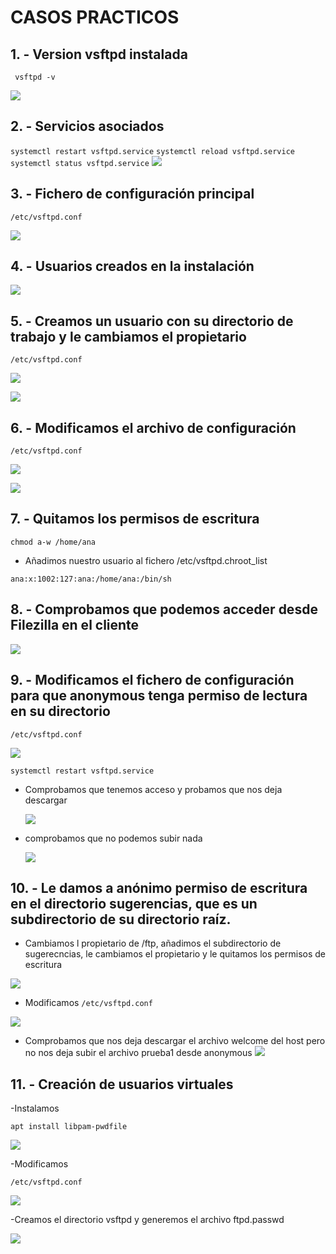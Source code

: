# CASOS PRACTICOS

## 1. - Version vsftpd instalada

  ` vsftpd -v`
  
   ![](https://github.com/anasalasro/Vsftpd/blob/main/Vsftpd/versionvsftpd.png)


## 2. - Servicios asociados

   ` systemctl restart vsftpd.service `
   ` systemctl reload vsftpd.service `
   ` systemctl status vsftpd.service `
   ![](https://github.com/anasalasro/Vsftpd/blob/main/Vsftpd/instalacionvsftpd.png)
    
## 3. - Fichero de configuración principal

 ` /etc/vsftpd.conf `
 
   ![](https://github.com/anasalasro/Vsftpd/blob/main/Vsftpd/archivoconf.png)

## 4. - Usuarios creados en la instalación
 
   ![](https://github.com/anasalasro/Vsftpd/blob/main/Vsftpd/a%C3%B1adeusuariosalcrear.png)
  
## 5. - Creamos un usuario con su directorio de trabajo y le cambiamos el propietario

 ` /etc/vsftpd.conf `
 
   ![](https://github.com/anasalasro/Vsftpd/blob/main/Vsftpd/creardirectorioyusuarioana.png)
   
   ![](https://github.com/anasalasro/Vsftpd/blob/main/Vsftpd/cambiamoselgrupo.png)
   
## 6. - Modificamos el archivo de configuración

 ` /etc/vsftpd.conf `
 
   ![](https://github.com/anasalasro/Vsftpd/blob/main/Vsftpd/configuracion1.png)
   
   ![](https://github.com/anasalasro/Vsftpd/blob/main/Vsftpd/configuracion1.1.png)
   
## 7. - Quitamos los permisos de escritura

` chmod a-w /home/ana `

  - Añadimos nuestro usuario al fichero /etc/vsftpd.chroot_list
  
` ana:x:1002:127:ana:/home/ana:/bin/sh `

## 8. - Comprobamos que podemos acceder desde Filezilla en el cliente
 
   ![](https://github.com/anasalasro/Vsftpd/blob/main/Vsftpd/acceso1.png)
   
## 9. - Modificamos el fichero de configuración para que anonymous tenga permiso de lectura en su directorio

 ` /etc/vsftpd.conf `
 
   ![](https://github.com/anasalasro/Vsftpd/blob/main/Vsftpd/anonymousactivo.png)
   
 `systemctl restart vsftpd.service`
 
 - Comprobamos que tenemos acceso y probamos que nos deja descargar
 
     ![](https://github.com/anasalasro/Vsftpd/blob/main/Vsftpd/acessoanonymous.png)
  
 - comprobamos que no podemos subir nada
 
     ![](https://github.com/anasalasro/Vsftpd/blob/main/Vsftpd/anonymousnodejasubir.png)

## 10. - Le damos a anónimo permiso de escritura en el directorio sugerencias, que es un subdirectorio de su directorio raíz.

  - Cambiamos l propietario de /ftp, añadimos el subdirectorio de sugerecncias, le cambiamos el propietario y le quitamos los permisos de escritura
 
   ![](https://github.com/anasalasro/Vsftpd/blob/main/Vsftpd/sugerenciasypermisos.png)
  
  - Modificamos ` /etc/vsftpd.conf `
  
   ![](https://github.com/anasalasro/Vsftpd/blob/main/Vsftpd/permisoescriturasugerencias.png)      
  - Comprobamos que nos deja descargar el archivo welcome del host pero no nos deja subir el archivo prueba1 desde anonymous
   ![](https://github.com/anasalasro/Vsftpd/blob/main/Vsftpd/nosdejabajarwelcomeperonosubirprueba1.png) 
   
  ## 11. - Creación de usuarios virtuales
  -Instalamos
  
 ` apt install libpam-pwdfile `
 
   ![](https://github.com/anasalasro/Vsftpd/blob/main/Vsftpd/anonymousactivo.png)
   
   -Modificamos 
   
   ` /etc/vsftpd.conf `
   
   ![](https://github.com/anasalasro/Vsftpd/blob/main/Vsftpd/configuracionusuariosvirtuales.png)
   
   -Creamos el directorio vsftpd y generemos el archivo ftpd.passwd 
   
   ![](https://github.com/anasalasro/Vsftpd/blob/main/Vsftpd/creamosusuario1ysucarpeta.png)
